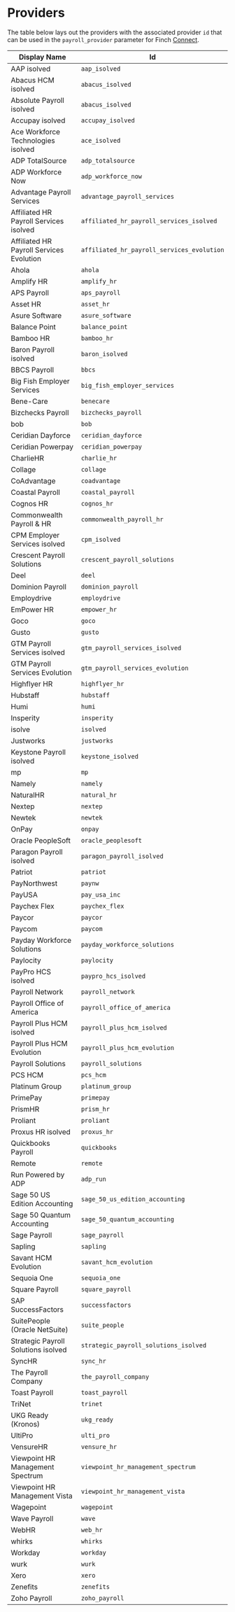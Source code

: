 # Providers

The table below lays out the providers with the associated provider `id` that can be used in the `payroll_provider` parameter for Finch [Connect](https://tryfinch.stoplight.io/docs/reference/ZG9jOjIyMzQyODQx-authorization#finch-connect).


Display Name | Id 
---------|----------
AAP isolved | `aap_isolved`
Abacus HCM isolved | `abacus_isolved`
Absolute Payroll isolved | `abacus_isolved`
Accupay isolved | `accupay_isolved`
Ace Workforce Technologies isolved | `ace_isolved`
ADP TotalSource | `adp_totalsource`
ADP Workforce Now | `adp_workforce_now`
Advantage Payroll Services | `advantage_payroll_services`
Affiliated HR Payroll Services isolved | `affiliated_hr_payroll_services_isolved`
Affiliated HR Payroll Services Evolution | `affiliated_hr_payroll_services_evolution`
Ahola | `ahola`
Amplify HR | `amplify_hr`
APS Payroll | `aps_payroll`
Asset HR | `asset_hr`
Asure Software | `asure_software`
Balance Point | `balance_point`
Bamboo HR | `bamboo_hr`
Baron Payroll isolved | `baron_isolved`
BBCS Payroll | `bbcs`
Big Fish Employer Services | `big_fish_employer_services`
Bene-Care | `benecare`
Bizchecks Payroll | `bizchecks_payroll`
bob | `bob`
Ceridian Dayforce | `ceridian_dayforce`
Ceridian Powerpay | `ceridian_powerpay`
CharlieHR | `charlie_hr`
Collage | `collage`
CoAdvantage | `coadvantage`
Coastal Payroll | `coastal_payroll`
Cognos HR | `cognos_hr`
Commonwealth Payroll & HR | `commonwealth_payroll_hr`
CPM Employer Services isolved | `cpm_isolved`
Crescent Payroll Solutions | `crescent_payroll_solutions`
Deel | `deel`
Dominion Payroll | `dominion_payroll`
Employdrive | `employdrive`
EmPower HR | `empower_hr`
Goco | `goco`
Gusto | `gusto`
GTM Payroll Services isolved | `gtm_payroll_services_isolved`
GTM Payroll Services Evolution | `gtm_payroll_services_evolution`
Highflyer HR | `highflyer_hr`
Hubstaff | `hubstaff`
Humi | `humi`
Insperity | `insperity`
isolve | `isolved`
Justworks | `justworks`
Keystone Payroll isolved | `keystone_isolved`
mp | `mp`
Namely | `namely`
NaturalHR | `natural_hr`
Nextep | `nextep`
Newtek | `newtek`
OnPay | `onpay`
Oracle PeopleSoft | `oracle_peoplesoft`
Paragon Payroll isolved | `paragon_payroll_isolved`
Patriot | `patriot`
PayNorthwest | `paynw`
PayUSA | `pay_usa_inc`
Paychex Flex | `paychex_flex`
Paycor | `paycor`
Paycom | `paycom`
Payday Workforce Solutions | `payday_workforce_solutions`
Paylocity | `paylocity`
PayPro HCS isolved | `paypro_hcs_isolved`
Payroll Network | `payroll_network`
Payroll Office of America | `payroll_office_of_america`
Payroll Plus HCM isolved | `payroll_plus_hcm_isolved`
Payroll Plus HCM Evolution | `payroll_plus_hcm_evolution`
Payroll Solutions | `payroll_solutions`
PCS HCM | `pcs_hcm`
Platinum Group | `platinum_group`
PrimePay | `primepay`
PrismHR | `prism_hr`
Proliant | `proliant`
Proxus HR isolved | `proxus_hr`
Quickbooks Payroll | `quickbooks`
Remote | `remote`
Run Powered by ADP | `adp_run`
Sage 50 US Edition Accounting | `sage_50_us_edition_accounting`
Sage 50 Quantum Accounting | `sage_50_quantum_accounting`
Sage Payroll | `sage_payroll`
Sapling | `sapling`
Savant HCM Evolution | `savant_hcm_evolution`
Sequoia One | `sequoia_one`
Square Payroll | `square_payroll`
SAP SuccessFactors | `successfactors`
SuitePeople (Oracle NetSuite) | `suite_people`
Strategic Payroll Solutions isolved | `strategic_payroll_solutions_isolved`
SyncHR | `sync_hr`
The Payroll Company | `the_payroll_company`
Toast Payroll | `toast_payroll`
TriNet | `trinet`
UKG Ready (Kronos) | `ukg_ready`
UltiPro | `ulti_pro`
VensureHR | `vensure_hr`
Viewpoint HR Management Spectrum | `viewpoint_hr_management_spectrum`
Viewpoint HR Management Vista | `viewpoint_hr_management_vista`
Wagepoint | `wagepoint`
Wave Payroll | `wave`
WebHR | `web_hr`
whirks | `whirks`
Workday | `workday`
wurk | `wurk`
Xero | `xero`
Zenefits | `zenefits`
Zoho Payroll | `zoho_payroll`
